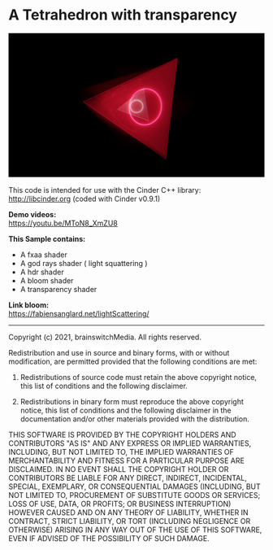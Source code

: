 # A Tetrahedron with transparency

![hoofeli03](https://github.com/brainswitchMedia/Cinder-Samples/blob/master/Blockletter01/picreadme.jpg)

This code is intended for use with the Cinder C++ library: http://libcinder.org (coded with Cinder v0.9.1)

**Demo videos:**  
https://youtu.be/MToN8_XmZU8 

**This Sample contains:**  
* A fxaa shader  
* A god rays shader ( light squattering )
* A hdr shader
* A bloom shader
* A transparency shader

**Link bloom:**  
https://fabiensanglard.net/lightScattering/

----------------------------------------------------------------------------------

Copyright (c) 2021, brainswitchMedia. All rights reserved.

Redistribution and use in source and binary forms, with or without
modification, are permitted provided that the following conditions are met:

1. Redistributions of source code must retain the above copyright notice, this
   list of conditions and the following disclaimer.

2. Redistributions in binary form must reproduce the above copyright notice,
   this list of conditions and the following disclaimer in the documentation
   and/or other materials provided with the distribution.

THIS SOFTWARE IS PROVIDED BY THE COPYRIGHT HOLDERS AND CONTRIBUTORS "AS IS"
AND ANY EXPRESS OR IMPLIED WARRANTIES, INCLUDING, BUT NOT LIMITED TO, THE
IMPLIED WARRANTIES OF MERCHANTABILITY AND FITNESS FOR A PARTICULAR PURPOSE ARE
DISCLAIMED. IN NO EVENT SHALL THE COPYRIGHT HOLDER OR CONTRIBUTORS BE LIABLE
FOR ANY DIRECT, INDIRECT, INCIDENTAL, SPECIAL, EXEMPLARY, OR CONSEQUENTIAL
DAMAGES (INCLUDING, BUT NOT LIMITED TO, PROCUREMENT OF SUBSTITUTE GOODS OR
SERVICES; LOSS OF USE, DATA, OR PROFITS; OR BUSINESS INTERRUPTION) HOWEVER
CAUSED AND ON ANY THEORY OF LIABILITY, WHETHER IN CONTRACT, STRICT LIABILITY,
OR TORT (INCLUDING NEGLIGENCE OR OTHERWISE) ARISING IN ANY WAY OUT OF THE USE
OF THIS SOFTWARE, EVEN IF ADVISED OF THE POSSIBILITY OF SUCH DAMAGE.
